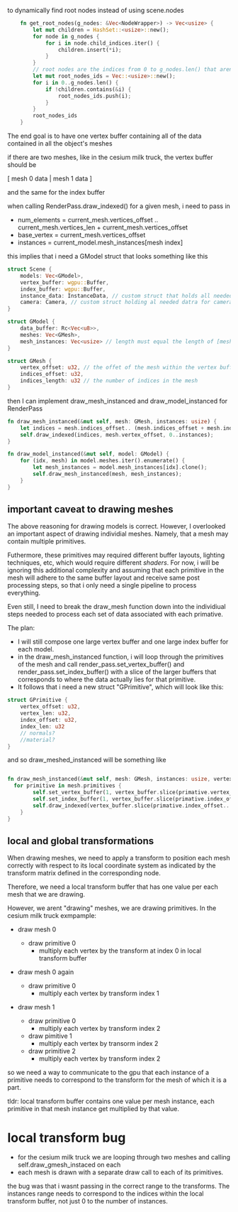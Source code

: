 to dynamically find root nodes instead of using scene.nodes
```rust
    fn get_root_nodes(g_nodes: &Vec<NodeWrapper>) -> Vec<usize> {
        let mut children = HashSet::<usize>::new();
        for node in g_nodes {
            for i in node.child_indices.iter() {
                children.insert(*i);
            }
        }
        // root nodes are the indices from 0 to g_nodes.len() that aren't in this list
        let mut root_nodes_ids = Vec::<usize>::new();
        for i in 0..g_nodes.len() {
            if !children.contains(&i) {
                root_nodes_ids.push(i);
            }
        }
        root_nodes_ids
    }
```


The end goal is to have one vertex buffer containing all of the data contained in all the object's meshes

if there are two meshes, like in the cesium milk truck, the vertex buffer should be 

[ mesh 0 data | mesh 1 data ]

and the same for the index buffer

when calling RenderPass.draw_indexed() for a given mesh, i need to pass in 
- num_elements = current_mesh.vertices_offset .. current_mesh.vertices_len + current_mesh.vertices_offset
- base_vertex = current_mesh.vertices_offset
- instances = current_model.mesh_instances[mesh index]

this implies that i need a GModel struct that looks something like this

```rust
struct Scene {
    models: Vec<GModel>,
    vertex_buffer: wgpu::Buffer,
    index_buffer: wgpu::Buffer, 
    instance_data: InstanceData, // custom struct that holds all needed instance data
    camera: Camera, // custom struct holding al needed datra for camera
}

struct GModel {
    data_buffer: Rc<Vec<u8>>,
    meshes: Vec<GMesh>,
    mesh_instances: Vec<usize> // length must equal the length of [meshes]
}

struct GMesh {
    vertex_offset: u32, // the offet of the mesh within the vertex buffer
    indices_offset: u32,
    indices_length: u32 // the number of indices in the mesh
}
```
then I can implement draw_mesh_instanced and draw_model_instanced for RenderPass

```rust
fn draw_mesh_instanced(&mut self, mesh: GMesh, instances: usize) {
    let indices = mesh.indices_offset.. (mesh.indices_offset + mesh.indices_length);
    self.draw_indexed(indices, mesh.vertex_offset, 0..instances);
}

fn draw_model_instanced(&mut self, model: GModel) {
    for (idx, mesh) in model.meshes.iter().enumerate() {
        let mesh_instances = model.mesh_instances[idx].clone();
        self.draw_mesh_instanced(mesh, mesh_instances);
    }
}
```
## important caveat to drawing meshes

The above reasoning for drawing models is correct. However, I overlooked an important 
aspect of drawing individial meshes. Namely, that a mesh may contain multiple primitives. 

Futhermore, these primitives may required different buffer layouts, lighting techniques, etc,
which would require different *shaders*. For now, i will be ignoring this additional complexity 
and assuming that each primitive in the mesh will adhere to the same buffer layout and receive 
same post processing steps, so that i only need a single pipeline to process everything.

Even still, I need to break the draw_mesh function down into the individiual steps needed to
process each set of data associated with each primative.

The plan:
- I will still compose one large vertex buffer and one large index buffer for each model.
- in the draw_mesh_instanced function, i will loop through the primitives of the mesh 
and call render_pass.set_vertex_buffer() and render_pass.set_index_buffer() with a slice of the 
larger buffers that corresponds to where the data actually lies for that primitive. 
- It follows that i need a new struct "GPrimitive", which will look like this:

```rust
struct GPrimitive {
    vertex_offset: u32, 
    vertex_len: u32,
    index_offset: u32,
    index_len: u32
    // normals?
    //material?
}
```

and so draw_meshed_instanced will be something like
```rust

fn draw_mesh_instanced(&mut self, mesh: GMesh, instances: usize, vertex_buffer: &wgpu::Buffer, index_buffer: &wgpu::Buffer,) {
  for primitive in mesh.primitives {
        self.set_vertex_buffer(1, vertex_buffer.slice(primative.vertex_offset.. primative.vertex_offset + primitive.vertex_len) );
        self.set_index_buffer(1, vertex_buffer.slice(primative.index_offset.. primative.index_offset + primitive.index_len) );
        self.draw_indexed(vertex_buffer.slice(primative.index_offset.. primative.index_offset + primitive.index_len, 0, instances );
    } 
}
```

## local and global transformations

When drawing meshes, we need to apply a transform to position each mesh correctly with respect to its local coordinate system as
indicated by the transform matrix defined in the corresponding node. 

Therefore, we need a local transform buffer that has one value per each mesh that we are drawing. 

However, we arent "drawing" meshes, we are drawing primitives. 
In the cesium milk truck exmpample:

* draw mesh 0 
    * draw primitive 0
        * multiply each vertex by the transform at index 0 in local transform buffer
* draw mesh 0 again
    * draw primitive 0
        * multiply each vertex by transform index 1

* draw mesh 1
    * draw primitive 0
       * multiply each vertex by transform index 2
    * draw pimitive 1
        * multiply each vertex by transorm index 2
    * draw primitive 2
       * multiply each vertex by transform index 2

so we need a way to communicate to the gpu that each instance of a primitive needs to correspond to the transform for the
mesh of which it is a part.

tldr: local transform buffer contains one value per mesh instance, each primitive in that mesh instance get multiplied by that value. 


# local transform bug
- for the cesium milk truck we are looping through two meshes and calling self.draw_gmesh_instaced on each
- each mesh is drawn with a separate draw call to each of its primitives.

the bug was that i wasnt passing in the correct range to the transforms. The instances range needs to correspond to the
indices within the local transform buffer, not just 0 to the number of instances.
